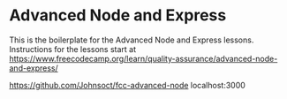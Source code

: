 # Advanced Node and Express

This is the boilerplate for the Advanced Node and Express lessons. Instructions for the lessons start at https://www.freecodecamp.org/learn/quality-assurance/advanced-node-and-express/

https://github.com/Johnsoct/fcc-advanced-node
localhost:3000
